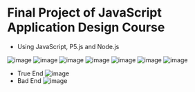 # Final Project of JavaScript Application Design Course 
- Using JavaScript, P5.js and Node.js 

![image](https://github.com/lennawy/Survive-Game/blob/main/截圖%202024-04-02%20上午8.51.22.png)
![image](https://github.com/lennawy/Survive-Game/blob/main/截圖%202024-04-02%20上午8.51.37.png)
![image](https://github.com/lennawy/Survive-Game/blob/main/截圖%202024-04-02%20上午8.51.41.png)
![image](https://github.com/lennawy/Survive-Game/blob/main/截圖%202024-04-02%20上午8.51.47.png)
![image](https://github.com/lennawy/Survive-Game/blob/main/截圖%202024-04-02%20上午8.52.06.png)
![image](https://github.com/lennawy/Survive-Game/blob/main/截圖%202024-04-02%20上午8.52.14.png)
![image](https://github.com/lennawy/Survive-Game/blob/main/截圖%202024-04-02%20上午8.53.41.png)
- True End
![image](https://github.com/lennawy/Survive-Game/blob/main/截圖%202024-04-02%20上午8.54.12.png)
- Bad End
![image](https://github.com/lennawy/Survive-Game/blob/main/截圖%202024-04-02%20上午8.53.09.png)


